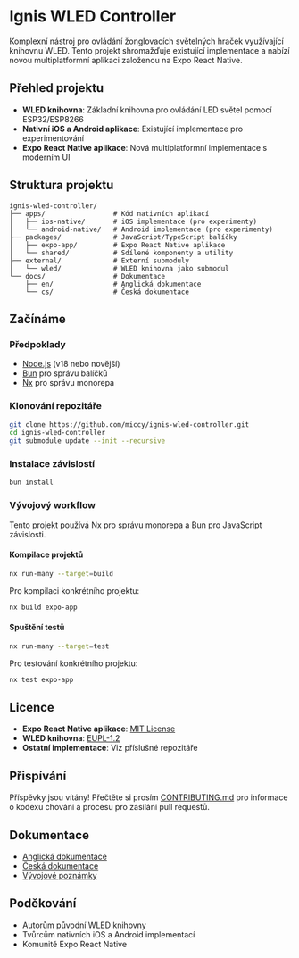 # Ignis WLED Controller

Komplexní nástroj pro ovládání žonglovacích světelných hraček využívající knihovnu WLED. Tento projekt shromažďuje existující implementace a nabízí novou multiplatformní aplikaci založenou na Expo React Native.

## Přehled projektu

- **WLED knihovna**: Základní knihovna pro ovládání LED světel pomocí ESP32/ESP8266
- **Nativní iOS a Android aplikace**: Existující implementace pro experimentování
- **Expo React Native aplikace**: Nová multiplatformní implementace s moderním UI

## Struktura projektu

```
ignis-wled-controller/
├── apps/                 # Kód nativních aplikací
│   ├── ios-native/       # iOS implementace (pro experimenty)
│   └── android-native/   # Android implementace (pro experimenty)
├── packages/             # JavaScript/TypeScript balíčky
│   ├── expo-app/         # Expo React Native aplikace
│   └── shared/           # Sdílené komponenty a utility
├── external/             # Externí submoduly
│   └── wled/             # WLED knihovna jako submodul
└── docs/                 # Dokumentace
    ├── en/               # Anglická dokumentace
    └── cs/               # Česká dokumentace
```

## Začínáme

### Předpoklady

- [Node.js](https://nodejs.org/) (v18 nebo novější)
- [Bun](https://bun.sh/) pro správu balíčků
- [Nx](https://nx.dev/) pro správu monorepa

### Klonování repozitáře

```sh
git clone https://github.com/miccy/ignis-wled-controller.git
cd ignis-wled-controller
git submodule update --init --recursive
```

### Instalace závislostí

```sh
bun install
```

### Vývojový workflow

Tento projekt používá Nx pro správu monorepa a Bun pro JavaScript závislosti.

#### Kompilace projektů

```sh
nx run-many --target=build
```

Pro kompilaci konkrétního projektu:

```sh
nx build expo-app
```

#### Spuštění testů

```sh
nx run-many --target=test
```

Pro testování konkrétního projektu:

```sh
nx test expo-app
```

## Licence

- **Expo React Native aplikace**: [MIT License](../../LICENSE)
- **WLED knihovna**: [EUPL-1.2](https://github.com/wled/WLED/blob/main/LICENSE)
- **Ostatní implementace**: Viz příslušné repozitáře

## Přispívání

Příspěvky jsou vítány! Přečtěte si prosím [CONTRIBUTING.md](../../CONTRIBUTING.md) pro informace o kodexu chování a procesu pro zasílání pull requestů.

## Dokumentace

- [Anglická dokumentace](../en/README.md)
- [Česká dokumentace](../cs/README.md)
- [Vývojové poznámky](../TODO.md)

## Poděkování

- Autorům původní WLED knihovny
- Tvůrcům nativních iOS a Android implementací
- Komunitě Expo React Native
